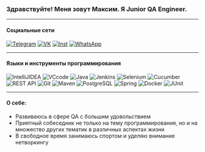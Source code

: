 ### Здравствуйте! Меня зовут Максим. Я Junior QA Engineer.

---

#### Социальные сети

[![Telegram](https://img.shields.io/badge/-Telegram-000000?style=flat-square&logo=Telegram)](https://t.me/Maxya777) [![VK](https://img.shields.io/badge/-Вконтакте-000000?style=flat-square&logo=VK&logoColor=4169E1)](https://vk.ru/pashkov95)
[![Inst](https://img.shields.io/badge/-Instagram-000000?style=flat-square&logo=Instagram&logoColor=FF00FF)](https://www.instagram.com/invites/contact/?i=r0dwyha23rfa&utm_content=pos91r) [![WhatsApp](https://img.shields.io/badge/-WhatsApp-000000?style=flat-square&logo=WhatsApp&logoColor=00FF00)](https://wa.me/qr/6ZY7JOIBY3K6F1)

---

#### Языки и инструменты программирования

![IntelliJIDEA](https://img.shields.io/badge/-IntelliJ_IDEA-000000?style=flat-square&logo=IntelliJIDEA&logoColor=FF6347) ![VCcode](https://img.shields.io/badge/-Visual_Studio-000000?style=flat-square&logo=VisualStudio&logoColor=4169E1) ![Java](https://img.shields.io/badge/-Java-000000?style=flat-square&logo=java) ![Jenkins](https://img.shields.io/badge/-Jenkins-000000?style=flat-square&logo=jenkins&logoColor=#D24939) ![Selenium](https://img.shields.io/badge/-Selenium-000000?style=flat-square&logo=selenium&logoColor=#43B02A) ![Cucumber](https://img.shields.io/badge/-Cucumber-000000?style=flat-square&logo=cucumber&logoColor=#23D96C) ![REST API](https://img.shields.io/badge/-REST_API-000000?style=flat-square&logo=resend&logoColor=#000000) ![Git](https://img.shields.io/badge/-Git-000000?style=flat-square&logo=Git&logoColor=F4A460) ![Maven](https://img.shields.io/badge/-Maven-000000?style=flat-square&logo=ApacheMaven&logoColor=FFB6C1) ![PostgreSQL](https://img.shields.io/badge/-PostgreSQL-000000?style=flat-square&logo=PostgreSQL&logoColor=FFFFFF) ![Spring](https://img.shields.io/badge/-Spring-000000?style=flat-square&logo=Spring&logoColor=00FF00) ![Docker](https://img.shields.io/badge/-Docker-000000?style=flat-square&logo=Docker) ![JUnit](https://img.shields.io/badge/-JUnit-000000?style=flat-square&logo=JUnit5&logoColor=FF4500)

---

#### О себе:

- Развиваюсь в сфере QA с большим удовольствием
- Приятный собеседник не только на тему программирования, но и на множество других тематик в различных аспектах жизни
- В свободное время занимаюсь спортом и уделяю внимание нетворкингу
